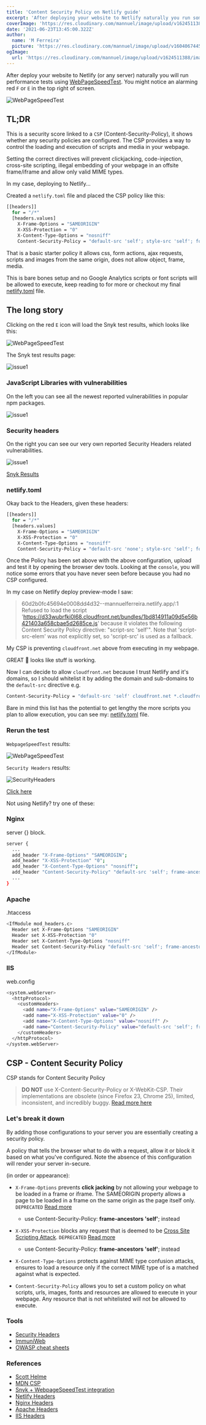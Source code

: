 ```yaml
---
title: 'Content Security Policy on Netlify guide'
excerpt: 'After deploying your website to Netlify naturally you run some performance tests using WebPageSpeedTest. You might notice and alarming red `F` or `E` in the top right of the screen. What the heck is that?'
coverImage: 'https://res.cloudinary.com/mannuel/image/upload/v1624511388/images/netlify-secure.png'
date: '2021-06-23T13:45:00.322Z'
author:
  name: 'M Ferreira'
  picture: 'https://res.cloudinary.com/mannuel/image/upload/v1604067445/images/mee.jpg'
ogImage:
  url: 'https://res.cloudinary.com/mannuel/image/upload/v1624511388/images/netlify-secure.png'
---
```


After deploy your website to Netlify (or any server) naturally you will run performance tests using [WebPageSpeedTest](https://www.webpagetest.org/). You might notice an alarming red `F` or `E` in the top right of screen.

![WebPageSpeedTest](/assets/blog/content-security-policy-on-netlify-guide/webpagespeedtest_0001.png)

## TL;DR

This is a security score linked to a `CSP` (Content-Security-Policy), it shows whether any security policies are configured. The CSP provides a way to control the loading and execution of scripts and media in your webpage.

Setting the correct directives will prevent clickjacking, code-injection, cross-site scripting, illegal embedding of your webpage in an offsite frame/iframe and allow only valid MIME types.

In my case, deploying to Netlify...

Created a `netlify.toml` file and placed the CSP policy like this:

```bash
[[headers]]
  for = "/*"
  [headers.values]
    X-Frame-Options = "SAMEORIGIN"
    X-XSS-Protection = "0"
    X-Content-Type-Options = "nosniff"
    Content-Security-Policy = "default-src 'self'; style-src 'self'; form-action 'self'; script-src 'self'; connect-src 'self'; img-src 'self'; base-uri 'self';"
```

That is a basic starter policy it allows css, form actions, ajax requests, scripts and images from the same origin, does not allow object, frame, media.

This is bare bones setup and no Google Analytics scripts or font  scripts will be allowed to execute, keep reading to for more or checkout my final [netlify.toml](https://github.com/mannuelf/mannuelferreira.com_nextjs/blob/main/netlify.toml#L15) file.

## The long story

Clicking on the red `E` icon  will load the Snyk test results, which looks like this:

![WebPageSpeedTest](/assets/blog/content-security-policy-on-netlify-guide/webpagespeedtest_0001.png)

The Snyk test results page:

![issue1](/assets/blog/content-security-policy-on-netlify-guide/snyk_001.png)

### JavaScript Libraries with vulnerabilities

On the left you can see all the newest reported vulnerabilities in popular npm packages.

![issue1](/assets/blog/content-security-policy-on-netlify-guide/snyk_002.png)

### Security headers

On the right you can see our very own reported Security Headers related vulnerabilities.

![issue1](/assets/blog/content-security-policy-on-netlify-guide/snyk_003.png)

[Snyk Results](https://snyk.io/test/website-scanner/?test=210622_AiDcMX_c311f91860c1b197dd104d0454678220&utm_medium=referral&utm_source=webpagetest&utm_campaign=website-scanner)

### netlify.toml

Okay back to the Headers, given these headers:

```bash
[[headers]]
  for = "/*"
  [headers.values]
    X-Frame-Options = "SAMEORIGIN"
    X-XSS-Protection = "0"
    X-Content-Type-Options = "nosniff"
    Content-Security-Policy = "default-src 'none'; style-src 'self'; form-action 'self'; script-src 'self'; connect-src 'self'; img-src 'self'; base-uri 'self';"
```

Once the Policy has been set above with the above configuration, upload and test it by opening the browser dev tools. Looking at the `console`, you will notice some errors that you have never seen before because you had no CSP configured.

In my case on Netlify deploy preview-mode I saw:

> 60d2b0fc45694e0008dd4d32--mannuelferreira.netlify.app/:1 Refused to load the script 'https://d33wubrfki0l68.cloudfront.net/bundles/1bd814911a09d5e56b421403a658cbae5d2685ce.js' because it violates the following Content Security Policy directive: "script-src 'self'". Note that 'script-src-elem' was not explicitly set, so 'script-src' is used as a fallback.

My CSP is preventing `cloudfront.net` above from executing in my webpage.

GREAT 🚀 looks like stuff is working.

Now I can decide to allow `cloudfront.net` because I trust Netlify and it's domains, so I should whitelist it by adding the domain and sub-domains to the `default-src` directive e.g.

```bash
Content-Security-Policy = "default-src 'self' cloudfront.net *.cloudfront.net; frame-ancestors 'self'; form-action 'self'"
```

Bare in mind this list has the potential to get lengthy the more scripts you plan to allow execution, you can see my: [netlify.toml](https://github.com/mannuelf/mannuelferreira.com_nextjs/blob/main/netlify.toml#L15) file.

### Rerun the test

`WebpageSpeedTest` results:

![WebPageSpeedTest](/assets/blog/content-security-policy-on-netlify-guide/webpagespeedtest_success.png)

`Security Headers` results:

![SecurityHeaders](/assets/blog/content-security-policy-on-netlify-guide/security-headers-result.png)

[Click here](https://securityheaders.com/?q=www.mannuelferreira.com&followRedirects=on)

Not using Netlify? try one of these:

### Nginx

server {} block.

```bash
server {
  ...
  add_header "X-Frame-Options" "SAMEORIGIN";
  add_header "X-XSS-Protection" "0";
  add_header "X-Content-Type-Options" "nosniff";
  add_header "Content-Security-Policy" "default-src 'self'; frame-ancestors 'self'; form-action 'self'";
  ...
}
```

### Apache

.htaccess

```bash
<IfModule mod_headers.c>
  Header set X-Frame-Options "SAMEORIGIN"
  Header set X-XSS-Protection "0"
  Header set X-Content-Type-Options "nosniff"
  Header set Content-Security-Policy "default-src 'self'; frame-ancestors 'self'; form-action 'self'"
</IfModule>
```

### IIS

web.config

```bash
<system.webServer>
  <httpProtocol>
    <customHeaders>
      <add name="X-Frame-Options" value="SAMEORIGIN" />
      <add name="X-XSS-Protection" value="0" />
      <add name="X-Content-Type-Options" value="nosniff" />
      <add name="Content-Security-Policy" value="default-src 'self'; frame-ancestors 'self'; form-action 'self'" />
    </customHeaders>
  </httpProtocol>
</system.webServer>
```

## CSP - Content Security Policy

CSP stands for Content Security Policy

> **DO NOT** use X-Content-Security-Policy or X-WebKit-CSP. Their implementations are obsolete (since Firefox 23, Chrome 25), limited, inconsistent, and incredibly buggy. [Read more here](https://cheatsheetseries.owasp.org/cheatsheets/Content_Security_Policy_Cheat_Sheet.html#http-headers)

### Let's break it down

By adding those configurations to your server you are essentially creating a security policy.

A policy that tells the browser what to do with a request, allow it or block it based on what you've configured. Note the absence of this configuration will render your server in-secure.

(in order or appearance):

- `X-Frame-Options` prevents **click jacking** by not allowing your webpage to be loaded in a frame or iframe. The SAMEORIGIN property allows a page to be loaded in a frame on the same origin as the page itself only. `DEPRECATED` [Read more](https://cheatsheetseries.owasp.org/cheatsheets/Clickjacking_Defense_Cheat_Sheet.html#x-frame-options-header-types)
  - use Content-Security-Policy: **frame-ancestors 'self'**; instead

- `X-XSS-Protection` blocks any request that is deemed to be [Cross Site Scripting Attack](#CrossSiteScriptingAttack). `DEPRECATED` [Read more](https://cheatsheetseries.owasp.org/cheatsheets/Cross_Site_Scripting_Prevention_Cheat_Sheet.html#x-xss-protection-header)
  - use Content-Security-Policy: **frame-ancestors 'self'**; instead
  
- `X-Content-Type-Options` protects against MIME type confusion attacks, ensures to load a resource only if the correct MIME type of is a matched against what is expected.
  
- `Content-Security-Policy` allows you to set a custom policy on what scripts, urls, images, fonts and resources are allowed to execute in your webpage. Any resource that is not whitelisted will not be allowed to execute.

### Tools

- [Security Headers](https://securityheaders.com/)
- [ImmuniWeb](https://www.immuniweb.com/websec/)
- [OWASP cheat sheets](https://github.com/OWASP/CheatSheetSeries)

### References

- [Scott Helme](https://scotthelme.co.uk/content-security-policy-an-introduction/)
- [MDN CSP](https://developer.mozilla.org/en-US/docs/Web/HTTP/Headers/Content-Security-Policy/default-src)
- [Snyk + WebpageSpeedTest integration](blog/test-website-security-with-webpagetest-integration/)
- [Netlify Headers](https://docs.netlify.com/routing/headers/)
- [Nginx Headers](https://www.nginx.com/resources/wiki/start/topics/examples/server_blocks/)
- [Apache Headers](https://httpd.apache.org/docs/current/mod/mod_headers.html)
- [IIS Headers](https://docs.microsoft.com/en-us/iis/configuration/system.webserver/httpprotocol/customheaders/)

